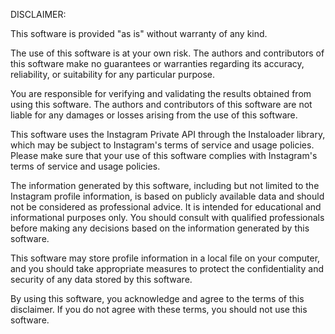 DISCLAIMER:

This software is provided "as is" without warranty of any kind.

The use of this software is at your own risk. The authors and contributors of this software make no guarantees or warranties regarding its accuracy, reliability, or suitability for any particular purpose.

You are responsible for verifying and validating the results obtained from using this software. The authors and contributors of this software are not liable for any damages or losses arising from the use of this software.

This software uses the Instagram Private API through the Instaloader library, which may be subject to Instagram's terms of service and usage policies. Please make sure that your use of this software complies with Instagram's terms of service and usage policies.

The information generated by this software, including but not limited to the Instagram profile information, is based on publicly available data and should not be considered as professional advice. It is intended for educational and informational purposes only. You should consult with qualified professionals before making any decisions based on the information generated by this software.

This software may store profile information in a local file on your computer, and you should take appropriate measures to protect the confidentiality and security of any data stored by this software.

By using this software, you acknowledge and agree to the terms of this disclaimer. If you do not agree with these terms, you should not use this software.
